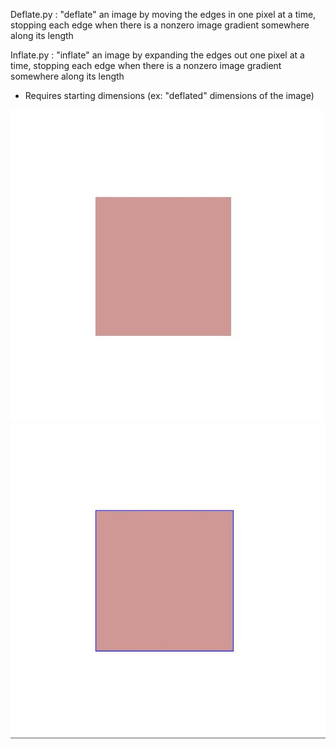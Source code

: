 Deflate.py : 
"deflate" an image by moving the edges in one pixel at a time, stopping each edge when there is a nonzero image gradient somewhere along its length 

Inflate.py :
"inflate" an image by expanding the edges out one pixel at a time, stopping each edge when there is a nonzero image gradient somewhere along its length 
- Requires starting dimensions (ex: "deflated" dimensions of the image) 

![Pink Square](square_pink.jpg?raw=true "Pink Square")
![Pink Square Border](w_border.JPG?raw=true "Pink Square Border")
